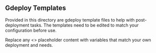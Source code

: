 ## Gdeploy Templates
Provided in this directory are gdeploy template files to help with post-deployment tasks. The templates need to be edited to match your configuration before use.

Replace any <> placeholder content with variables that match your own deployment and needs.
